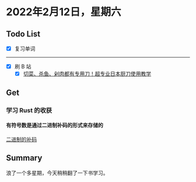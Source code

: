# 2022年2月12日，星期六
## Todo List

- [x] 复习单词
--------
- [x] 刷 B 站
  - [x] [切菜、杀鱼、剁肉都有专用刀！超专业日本厨刀使用教学](https://b23.tv/gThqeU3)

## Get

### 学习 Rust 的收获

#### 有符号数是通过二进制补码的形式来存储的

[二进制的补码](https://baike.baidu.com/item/补码/6854613?fromtitle=二进制补码&fromid=5295284&fr=aladdin)

## Summary

浪了一个多星期，今天稍稍翻了一下书学习。
